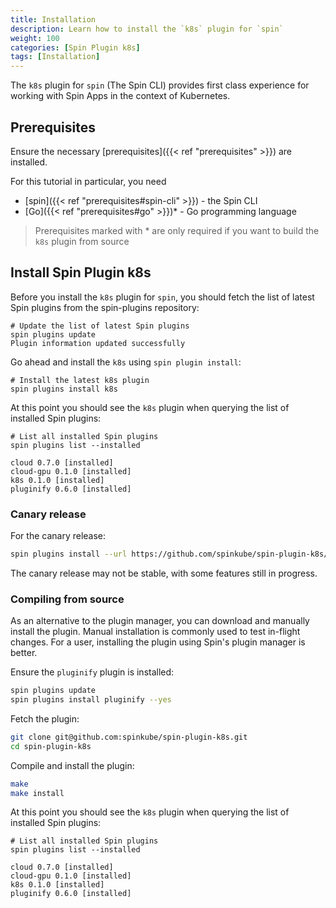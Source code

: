 ```yaml
---
title: Installation
description: Learn how to install the `k8s` plugin for `spin` 
weight: 100
categories: [Spin Plugin k8s]
tags: [Installation]
---
```


The `k8s` plugin for `spin` (The Spin CLI) provides first class experience for working with Spin Apps in the context of Kubernetes.

## Prerequisites

Ensure the necessary [prerequisites]({{< ref "prerequisites" >}}) are installed.

For this tutorial in particular, you need

- [spin]({{< ref "prerequisites#spin-cli" >}}) - the Spin CLI
- [Go]({{< ref "prerequisites#go" >}})* - Go programming language

> Prerequisites marked with * are only required if you want to build the `k8s` plugin from source


## Install Spin Plugin k8s

Before you install the `k8s` plugin for `spin`, you should fetch the list of latest Spin plugins from the spin-plugins repository:

```shell
# Update the list of latest Spin plugins
spin plugins update
Plugin information updated successfully
```

Go ahead and install the `k8s` using `spin plugin install`: 

```shell
# Install the latest k8s plugin
spin plugins install k8s
```

At this point you should see the `k8s` plugin when querying the list of installed Spin plugins:

```shell
# List all installed Spin plugins
spin plugins list --installed

cloud 0.7.0 [installed]
cloud-gpu 0.1.0 [installed]
k8s 0.1.0 [installed]
pluginify 0.6.0 [installed]
```

### Canary release

For the canary release:

```sh
spin plugins install --url https://github.com/spinkube/spin-plugin-k8s/releases/download/canary/k8s.json
```

The canary release may not be stable, with some features still in progress.

### Compiling from source

As an alternative to the plugin manager, you can download and manually install the plugin. Manual installation is
commonly used to test in-flight changes. For a user, installing the plugin using Spin's plugin manager is better.

Ensure the `pluginify` plugin is installed:

```sh
spin plugins update
spin plugins install pluginify --yes
```

Fetch the plugin:

```sh
git clone git@github.com:spinkube/spin-plugin-k8s.git
cd spin-plugin-k8s
```

Compile and install the plugin:

```sh
make
make install
```

At this point you should see the `k8s` plugin when querying the list of installed Spin plugins:

```shell
# List all installed Spin plugins
spin plugins list --installed

cloud 0.7.0 [installed]
cloud-gpu 0.1.0 [installed]
k8s 0.1.0 [installed]
pluginify 0.6.0 [installed]
```
